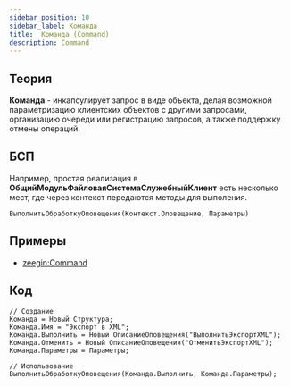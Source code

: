 ```yaml
---
sidebar_position: 10
sidebar_label: Команда
title:  Команда (Command)
description: Command
---
```

## Теория
**Команда** - инкапсулирует запрос в виде объекта, делая возможной параметризацию клиентских объектов с другими запросами, организацию очереди или регистрацию запросов, а также поддержку отмены операций.

## БСП
Например, простая реализация в **ОбщийМодульФайловаяСистемаСлужебныйКлиент** есть несколько мест, где через контекст передаются методы для выполения.
```
ВыполнитьОбработкуОповещения(Контекст.Оповещение, Параметры)
```
## Примеры
- [zeegin:Command](https://github.com/zeegin/DesignPatterns/tree/master/Command)
## Код

```
// Создание
Команда = Новый Структура;    
Команда.Имя = "Экспорт в XML";
Команда.Выполнить = Новый ОписаниеОповещения("ВыполнитьЭкспортXML");
Команда.Отменить = Новый ОписаниеОповещения("ОтменитьЭкспортXML");
Команда.Параметры = Параметры;

// Использование
ВыполнитьОбработкуОповещения(Команда.Выполнить, Команда.Параметры);
```
